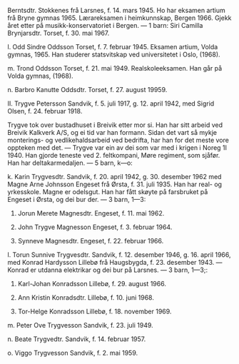 Berntsdtr. Stokkenes frå Larsnes, f. 14. mars 1945. Ho har eksamen artium frå Bryne gymnas 1965. Lærareksamen i heimkunnskap, Bergen 1966. Gjekk året etter på musikk-konservatoriet i Bergen. — 1 barn: Siri Camilla Brynjarsdtr. Torset, f. 30. mai 1967.

l. Odd Sindre Oddsson Torset, f. 7. februar 1945. Eksamen artium, Volda gymnas, 1965. Han studerer statsvitskap ved universitetet i Oslo, (1968).

m. Trond Oddsson Torset, f. 21. mai 1949. Realskoleeksamen. Han går på Volda gymnas, (1968).

n. Barbro Kanutte Oddsdtr. Torset, f. 27. august 19959.

II. Trygve Petersson Sandvik, f. 5. juli 1917, g. 12. april 1942, med Sigrid Olsen, f. 24. februar 1918.

Trygve tok over bustadhuset i Breivik etter mor si. Han har sitt arbeid ved Breivik Kalkverk A/S, og ei tid var han formann. Sidan det vart så mykje monterings- og vedlikehaldsarbeid ved bedrifta, har han for det meste vore oppteken med det. — Trygve var ein av dei som var med i krigen i Noreg 1I 1940. Han gjorde teneste ved 2. feltkompani, Møre regiment, som sjåfør. Han har deltakarmedaljen. — 5 barn, k—o:

k. Karin Trygvesdtr. Sandvik, f. 20. april 1942, g. 30. desember 1962 med Magne Arne Johnsson Engeset frå Ørsta, f. 31. juli 1935. Han har real- og yrkesskole. Magne er odelsgut. Han har fått skøyte på farsbruket på Engeset i Ørsta, og dei bur der. — 3 barn, 1—3:

1. Jorun Merete Magnesdtr. Engeset, f. 11. mai 1962.

2. John Trygve Magnesson Engeset, f. 3. februar 1964.

3. Synneve Magnesdtr. Engeset, f. 22. februar 1966.

l. Torun Sunnive Trygvesdtr. Sandvik, f. 12. desember 1946, g. 16. april 1966, med Konrad Hardysson Lillebø frå Haugsbygda, f. 23. desember 1943. — Konrad er utdanna elektrikar og dei bur på Larsnes. — 3 barn, 1—3;:

1. Karl-Johan Konradsson Lillebø, f. 29. august 1966.

2. Ann Kristin Konradsdtr. Lillebø, f. 10. juni 1968.

3. Tor-Helge Konradsson Lillebø, f. 18. november 1969.

m. Peter Ove Trygvesson Sandvik, f. 23. juli 1949.

n. Beate Trygvedtr. Sandvik, f. 14. februar 1957.

o. Viggo Trygvesson Sandvik, f. 2. mai 1959.